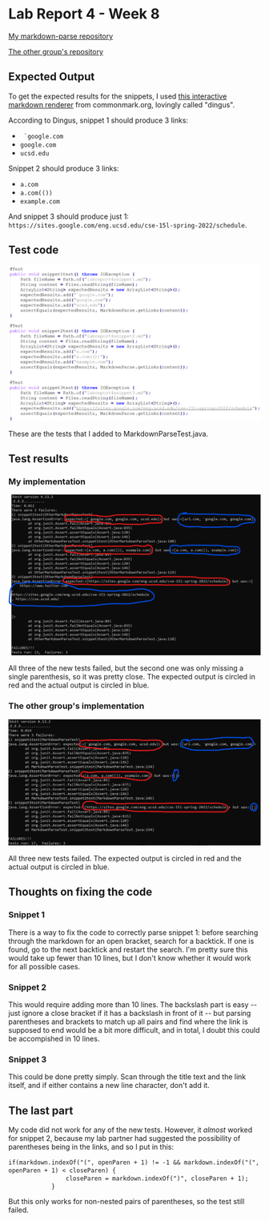 # Lab Report 4 - Week 8

[My markdown-parse repository](https://github.com/richmass1/markdown-parser)

[The other group's repository](https://github.com/anhthony/markdown-parser)

## Expected Output
To get the expected results for the snippets, I used [this interactive markdown renderer](https://spec.commonmark.org/dingus/) from commonmark.org, lovingly called "dingus".

According to Dingus, snippet 1 should produce 3 links: 
- `` `google.com``
- `google.com`
- `ucsd.edu`

Snippet 2 should produce 3 links:

- `a.com`
- `a.com(())`
- `example.com`

And snippet 3 should produce just 1: `https://sites.google.com/eng.ucsd.edu/cse-15l-spring-2022/schedule`.


## Test code

![tests for the snippets](/images/snippet-tests1.png)

These are the tests that I added to MarkdownParseTest.java.

## Test results

### My implementation

![JUnit results](/images/testresult-ourgroup.png)

All three of the new tests failed, but the second one was only missing a single parenthesis, so it was pretty close. The expected output is circled in red and the actual output is circled in blue.

### The other group's implementation

![JUnit results 2](/images/testresult-theirgroup.png)

All three new tests failed. The expected output is circled in red and the actual output is circled in blue.

## Thoughts on fixing the code

### Snippet 1

There is a way to fix the code to correctly parse snippet 1: before searching through the markdown for an open bracket, search for a backtick. If one is found, go to the next backtick and restart the search. I'm pretty sure this would take up fewer than 10 lines, but I don't know whether it would work for all possible cases.

### Snippet 2

This would require adding more than 10 lines. The backslash part is easy -- just ignore a close bracket if it has a backslash in front of it -- but parsing parentheses and brackets to match up all pairs and find where the link is supposed to end would be a bit more difficult, and in total, I doubt this could be accompished in 10 lines.

### Snippet 3

This could be done pretty simply. Scan through the title text and the link itself, and if either contains a new line character, don't add it.

## The last part

My code did not work for any of the new tests. However, it _almost_ worked for snippet 2, because my lab partner had suggested the possibility of parentheses being in the links, and so I put in this:
```
if(markdown.indexOf("(", openParen + 1) != -1 && markdown.indexOf("(", openParen + 1) < closeParen) {
                closeParen = markdown.indexOf(")", closeParen + 1);
            }
```
But this only works for non-nested pairs of parentheses, so the test still failed.
